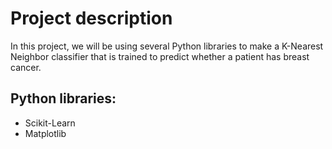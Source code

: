 # Project description
In this project, we will be using several Python libraries to make a K-Nearest Neighbor classifier that is trained to predict whether a patient has breast cancer.

## Python libraries:
- Scikit-Learn
- Matplotlib